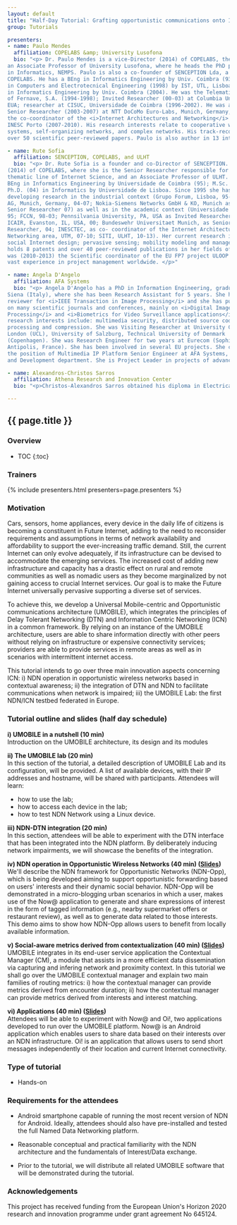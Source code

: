 ```yaml
---
layout: default
title: "Half-Day Tutorial: Grafting opportunistic communications onto ICN: the UMOBILE project"
group: Tutorials

presenters:
- name: Paulo Mendes
  affiliation: COPELABS &amp; University Lusofona
  bio: "<p> Dr. Paulo Mendes is a vice-Director (2014) of COPELABS, the SITI coordinator, and
an Associate Professor of University Lusofona, where he heads the PhD programme
in Informatics, NEMPS. Paulo is also a co-founder of SENCEPTION Lda, a spin-off of
COPELABS. He has a BEng in Informatics Engineering by Univ. Coimbra (93); MSc
in Computers and Electrotecnical Engineering (1998) by IST, UTL, Lisboa, and a PhD
in Informatics Engineering by Univ. Coimbra (2004). He was the Telematics Director
of Fernave, S.A. (1994-1998); Invited Researcher (00-03) at Columbia University, NY,
EUA; researcher at CISUC, Universidade de Coimbra (1996-2002). He was also a
Senior Researcher (2003-2007) at NTT DoCoMo Euro-Labs, Munich, Germany, and
the co-coordinator of the <i>Internet Architectures and Networking</i> area of UTM,
INESC Porto (2007-2010). His research interests relate to cooperative wireless
systems, self-organizing networks, and complex networks. His track-record includes
over 50 scientific peer-reviewed papers. Paulo is also author in 13 international patents. </p>"

- name: Rute Sofia
  affiliation: SENCEPTION, COPELABS, and ULHT
  bio: "<p> Dr. Rute Sofia is a founder and co-Director of SENCEPTION. She is also a Director
(2014) of COPELABS, where she is the Senior Researcher responsible for the
thematic line of Internet Science, and an Associate Professor of ULHT. Rute holds a
BEng in Informatics Engineering by Universidade de Coimbra (95); M.Sc. (99) and
Ph.D. (04) in Informatics by Universidade de Lisboa. Since 1995 she has been
developing research in the industrial context (Grupo Forum, Lisboa, 95-98; SIEMENS
AG, Munich, Germany, 04-07; Nokia-Siemens Networks GmbH & KO, Munich as
Senior Researcher 07) as well as in the academic context (Universidade de Lisboa,
95; FCCN, 98-03; Pennsilvania University, PA, USA as Invited Researcher 00-03;
ICAIR, Evanston, IL, USA, 00; Bundeswehr Universitaet Munich, as Senior
Researcher, 04; INESCTEC, as co- coordinator of the Internet Architectures and
Networking area, UTM, 07-10; SITI, ULHT, 10-13). Her current research interests are:
social Internet design; pervasive sensing; mobility modeling and management. Rute
holds 8 patents and over 40 peer-reviewed publications in her fields of expertise. She
was (2010-2013) the Scientific coordinator of the EU FP7 project ULOOP and has
vast experience in project management worldwide. </p>"

- name: Angela D'Angelo
  affiliation: AFA Systems
  bio: "<p> Angela D'Angelo has a PhD in Information Engineering, graduated at University of
Siena (Italy), where she has been Research Assistant for 5 years. She has been
reviewer for <i>IEEE Transaction in Image Processing</i> and she has published papers
on many scientific journals and conferences, mainly on <i>Digital Image and Video
Processing</i> and <i>Biometrics for Video Surveillance applications</i>. Other specific
research interests include: multimedia security, distributed source coding, video
processing and compression. She was Visiting Researcher at University College of
London (UCL), University of Salzburg, Technical University of Denmark
(Copenhagen). She was Research Engineer for two years at Eurecom (Sophia
Antipolis, France). She has been involved in several EU projects. She currently holds
the position of Multimedia IP Platform Senior Engineer at AFA Systems, in Research
and Development department. She is Project Leader in projects of advanced IP communications. </p>"

- name: Alexandros-Christos Sarros
  affiliation: Athena Research and Innovation Center
  bio: "<p>Christos-Alexandros Sarros obtained his diploma in Electrical and Computer Engineering from the Democritus University of Thrace, in 2016. Currently, he is pursuing a PhD on the same university under the advisory of Prof. Vassilis Tsaoussidis and is working as an associate researcher in Athena Research and Innovation Center in Xanthi. His research interests lie in the area of Delay/Disruption Tolerant Networking and Information-Centric Networking.  He has worked extensively on DTN, studying the use of DTN traffic shaping for energy efficiency, and is a co-author of a conference paper on the topic. Since March 2016, he has been involved in the integration of DTN tunneling into the Named Data Networking architecture in the context of the UMOBILE project.</p>"

---
```


## {{ page.title }}

### Overview
* TOC
{:toc}

### Trainers

{% include presenters.html presenters=page.presenters %}

### Motivation

Cars, sensors, home appliances, every device in the daily life of citizens is becoming a constituent in Future Internet, adding to the need to reconsider requirements and assumptions in terms of network availability and affordability to support the ever-increasing traffic demand. Still, the current Internet can only evolve adequately, if its infrastructure can be devised to accommodate the emerging services. The increased cost of adding new infrastructure and capacity has a drastic effect on rural and remote communities as well as nomadic users as they become marginalized by not gaining access to crucial Internet services. Our goal is to make the Future Internet universally pervasive supporting a diverse set of services.

To achieve this, we develop a Universal Mobile-centric and Opportunistic communications architecture (UMOBILE), which integrates the principles of Delay Tolerant Networking (DTN) and Information Centric Networking (ICN) in a common framework. By relying on an instance of the UMOBILE architecture, users are able to share information directly with other peers without relying on infrastructure or expensive connectivity services; providers are able to provide services in remote areas as well as in scenarios with intermittent internet access.

This tutorial intends to go over three main innovation aspects concerning ICN: i) NDN operation in opportunistic wireless networks based in contextual awareness; ii) the integration of DTN and NDN to facilitate communications when network is impaired; iii) the UMOBILE Lab: the first NDN/ICN testbed federated in Europe. 


### Tutorial outline and slides (half day schedule)

**i)	UMOBILE in a nutshell (10 min)**
<br/>
Introduction on the UMOBILE architecture, its design and its modules

**ii)	The UMOBILE lab (20 min)**
<br/>
In this section of the tutorial, a detailed description of UMOBILE Lab and its configuration, will be provided. A list of available devices, with their IP addresses and hostname, will be shared with participants. Attendees will learn:
* how to use the lab;
* how to access each device in the lab;
* how to test NDN Network using a Linux device.

**iii)	NDN-DTN integration (20 min)**
<br/>
In this section, attendees will be able to experiment with the DTN interface that has been integrated into the NDN platform. By deliberately inducing network impairments, we will showcase the benefits of the integration.

**iv)	NDN operation in Opportunistic Wireless Networks (40 min) ([Slides](files/tutorial-umobile/ACMICN17_UMOBILE_NDN-Opp-routing.pdf))**
<br/>
We'll describe the NDN framework for Opportunistic Networks (NDN-Opp),
which is being developed aiming to support opportunistic forwarding based on users' interests and their dynamic social behavior. NDN-Opp will be demonstrated in a micro-blogging urban scenarios in which a user, makes use of the Now@ application to generate and share expressions of interest in the form of tagged information (e.g., nearby supermarket offers or restaurant review), as well as to generate data related to those interests. This demo aims to show how NDN-Opp allows users to benefit from locally available information.

**v)	Social-aware metrics derived from contextualization (40 min) ([Slides](files/tutorial-umobile/ACMICN17_UMOBILE_ContextualizationSession.pdf))**
<br/>
UMOBILE integrates in its end-user service application the Contextual Manager (CM), a module that assists in a more efficient data dissemination via capturing and infering network and proximity context. 
In this tutorial we shall go over the UMOBILE contextual manager and explain two main families of routing metrics: i) how the contextual manager can provide metrics derived from encounter duration; ii) how the contextual manager can provide metrics derived from interests and interest matching.

**vi)	Applications (40 min) ([Slides](files/tutorial-umobile/ACMICN17_UMOBILE_NDN_Applications.pdf))**
<br/>
Attendees will be able to experiment with Now@ and Oi!, two applications developed to run over the UMOBILE platform.
Now@ is an Android application which enables users to share data based on their interests over an NDN infrastructure. 
Oi! is an application that allows users to send short messages independently of their location and current Internet connectivity. 

### Type of tutorial
* Hands-on

### Requirements for the attendees
* Android smartphone capable of running the most recent version of NDN for Android. Ideally, attendees should also have pre-installed and tested the full Named Data Networking platform. 

* Reasonable conceptual and practical familiarity with the NDN architecture and the fundamentals of Interest/Data exchange. 

* Prior to the tutorial, we will distribute all related UMOBILE software that will be demonstrated during the tutorial.

### Acknowledgements

This project has received funding from the European Union's Horizon 2020 research and innovation programme under grant agreement No 645124.

